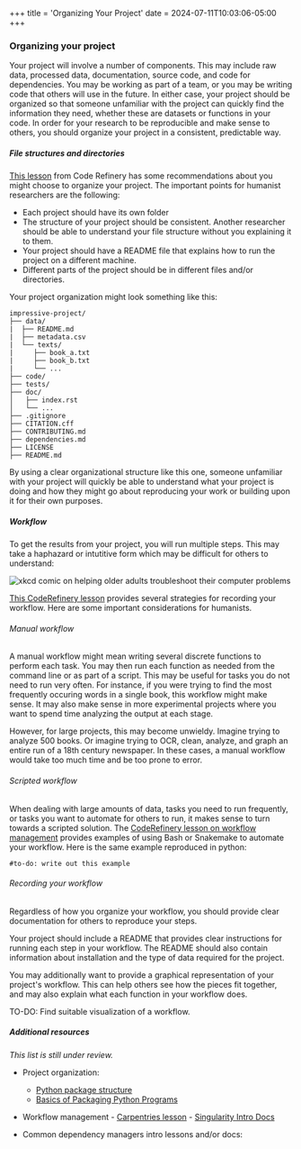 +++
title = 'Organizing Your Project'
date = 2024-07-11T10:03:06-05:00
+++

### Organizing your project

Your project will involve a number of components. This may include raw data, processed data, documentation, source code, and code for dependencies. You may be working as part of a team, or you may be writing code that others will use in the future. In either case, your project should be organized so that someone unfamiliar with the project can quickly find the information they need, whether these are datasets or functions in your code. In order for your research to be reproducible and make sense to others, you should organize your project in a consistent, predictable way.

##### File structures and directories

[This lesson](https://coderefinery.github.io/reproducible-research/organizing-projects/) from Code Refinery has some recommendations about you might choose to organize your project. The important points for humanist researchers are the following:

- Each project should have its own folder
- The structure of your project should be consistent. Another researcher should be able to understand your file structure without you explaining it to them.
- Your project should have a README file that explains how to run the project on a different machine.
- Different parts of the project should be in different files and/or directories.

Your project organization might look something like this:

```
impressive-project/
├── data/
|  ├── README.md
|  ├── metadata.csv
|  └── texts/
|     ├── book_a.txt
|     ├── book_b.txt
|     └── ...
├── code/
├── tests/
├── doc/
│   ├── index.rst
│   └── ...
├── .gitignore
├── CITATION.cff
├── CONTRIBUTING.md
├── dependencies.md
├── LICENSE
├── README.md
```

By using a clear organizational structure like this one, someone unfamiliar with your project will quickly be able to understand what your project is doing and how they might go about reproducing your work or building upon it for their own purposes.

##### Workflow

To get the results from your project, you will run multiple steps. This may take a haphazard or intutitive form which may be difficult for others to understand:

![xkcd comic on helping older adults troubleshoot their computer problems](https://imgs.xkcd.com/comics/tech_support_cheat_sheet.png)

[This CodeRefinery lesson](https://coderefinery.github.io/reproducible-research/workflow-management/) provides several strategies for recording your workflow. Here are some important considerations for humanists.

###### Manual workflow

A manual workflow might mean writing several discrete functions to perform each task. You may then run each function as needed from the command line or as part of a script. This may be useful for tasks you do not need to run very often. For instance, if you were trying to find the most frequently occuring words in a single book, this workflow might make sense. It may also make sense in more experimental projects where you want to spend time analyzing the output at each stage.

However, for large projects, this may become unwieldy. Imagine trying to analyze 500 books. Or imagine trying to OCR, clean, analyze, and graph an entire run of a 18th century newspaper. In these cases, a manual workflow would take too much time and be too prone to error.

###### Scripted workflow

When dealing with large amounts of data, tasks you need to run frequently, or tasks you want to automate for others to run, it makes sense to turn towards a scripted solution. The [CodeRefinery lesson on workflow management](https://coderefinery.github.io/reproducible-research/workflow-management/) provides examples of using Bash or Snakemake to automate your workflow. Here is the same example reproduced in python:

```
#to-do: write out this example
```

###### Recording your workflow

Regardless of how you organize your workflow, you should provide clear documentation for others to reproduce your steps.

Your project should include a README that provides clear instructions for running each step in your workflow. The README should also contain information about installation and the type of data required for the project.

You may additionally want to provide a graphical representation of your project's workflow. This can help others see how the pieces fit together, and may also explain what each function in your workflow does.

TO-DO: Find suitable visualization of a workflow.

##### Additional resources

_This list is still under review._
- Project organization:
  - [Python package structure](https://py-pkgs.org/04-package-structure)
  - [Basics of Packaging Python Programs](https://kyleniemeyer.github.io/research-software-dev-modules/module-packaging/)
- Workflow management
      -  [Carpentries lesson](https://carpentries-incubator.github.io/singularity-introduction/")
      -  [Singularity Intro Docs](https://carpentries-incubator.github.io/singularity-introduction/)

- Common dependency managers intro lessons and/or docs:
